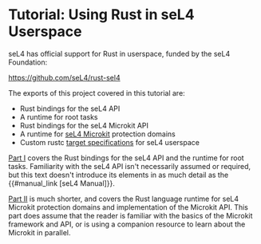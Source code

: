 <!--
    Copyright 2024, Colias Group, LLC

    SPDX-License-Identifier: CC-BY-SA-4.0
-->

# Tutorial: Using Rust in seL4 Userspace

seL4 has official support for Rust in userspace, funded by the seL4 Foundation:

<https://github.com/seL4/rust-sel4>

The exports of this project covered in this tutorial are:
- Rust bindings for the seL4 API
- A runtime for root tasks
- Rust bindings for the seL4 Microkit API
- A runtime for [seL4 Microkit](https://github.com/seL4/microkit) protection domains
- Custom rustc [target specifications](https://docs.rust-embedded.org/embedonomicon/custom-target.html) for seL4 userspace

[Part I](root-task/) covers the Rust bindings for the seL4 API and the runtime for root tasks.
Familiarity with the seL4 API isn't necessarily assumed or required, but this text doesn't introduce its elements in as much detail as the {{#manual_link [seL4 Manual]}}.

[Part II](microkit/) is much shorter, and covers the Rust language runtime for seL4 Microkit protection domains and implementation of the Microkit API.
This part does assume that the reader is familiar with the basics of the Microkit framework and API, or is using a companion resource to learn about the Microkit in parallel.

